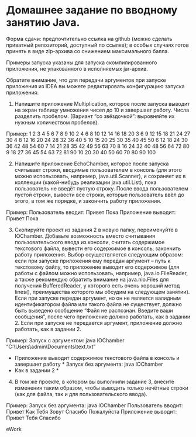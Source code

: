 # Домашнее задание по вводному занятию Java.

Форма сдачи: предпочтительно ссылка на github (можно сделать приватный репозиторий, доступный по ссылке); в особых случаях готов принять в виде zip-архива со снижением максимального балла.

Примеры запуска указаны для запуска скомпилированного приложения, не упакованного в исполняемых jar-архив. 

Обратите внимание, что для передачи аргументов при запуске приложения из IDEA вы можете редактировать конфигурацию запуска приложения: 



1. Напишите приложение Multiplication, которое после запуска выводит на экран таблицу умножения чисел до 10 и завершает работу. Числа разделить пробелом. (Вариант “со звёздочкой”: выровняйте их нужным количеством пробелов).

Пример:
1 2 3 4 5 6 7 8 9 10
2 4 6 8 10 12 14 16 18 20
3 6 9 12 15 18 21 24 27 30
4 8 12 16 20 24 28 32 36 40
5 10 15 20 25 30 35 40 45 50
6 12 18 24 30 36 42 48 54 60
7 14 21 28 35 42 49 56 63 70
8 16 24 32 40 48 56 64 72 80
9 18 27 36 45 54 63 72 81 90
10 20 30 40 50 60 70 80 90 100

2. Напишите приложение EchoChamber, которое после запуска считывает строки, вводимые пользователем в консоль (для этого можно использовать, например, java.util.Scanner), и сохраняет их в коллекции (какой-нибудь реализации java.util.List), пока пользователь не введёт пустую строку.
После ввода пользователем пустой строки, вывести все строки, которые пользователь ввёл до этого, в том же порядке, и закончить работу приложения.

Пример: 
Пользователь вводит: 	Привет<Enter>
				Пока<Enter>
				<Enter>
Приложение выводит:	Привет
				Пока

3. Скопируйте проект из задания 2 в новую папку, переименуйте в IOChamber. Добавьте возможность вместо считывания пользовательского ввода из консоли, считать содержимое текстового файла, вывести его содержимое в консоль, закончить работу приложения.
Выбор осуществляется следующим образом: если при запуске приложения ему передан аргумент – путь к текстовому файлу, то приложение выводит его содержимое (для работы с файлом можно использовать, например, java.io.FileReader, а также рекомендую обратить внимание на java.nio.Files для получения BufferedReader, у которого есть очень хороший метод lines(), преимущества которого мы обсудим на следующем занятии).
Если при запуске передан аргумент, но он не является валидным идентификатором файла или такого файла не существует, должно быть выведено сообщение “Файл не распознан. Введите ваши сообщения”, после чего приложение должно работать, как в задании 2.
Если при запуске не передается аргумент, приложение должно работать, как в задании 2.

Пример:
Запуск с аргументом:	java IOChamber “C:\Users\admin\Documents\text.txt”
* Приложение выводит содержимое текстового файла в консоль и завершает работу *
Запуск без аргумента:	java IOChamber
* Как в задании 2 *

4. В том же проекте, в котором вы выполнили задание 3, внесите изменения таким образом, чтобы выводить только нечётные строки (как для файла, так и для пользовательского ввода).

Пример: 
Запуск без аргумента:	 java IOChamber
Пользователь вводит: 	Привет<Enter>
				Как<Enter>
				Тебя<Enter>
				Зовут<Enter>
				Спасибо<Enter>
				Пожалуйста<Enter>
				<Enter>
Приложение выводит:	Привет
				Тебя
				Спасибо


eWork
